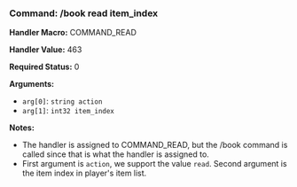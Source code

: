 ### Command: /book read item_index

**Handler Macro:** COMMAND_READ

**Handler Value:** 463

**Required Status:** 0

**Arguments:**
- `arg[0]`: `string action`
- `arg[1]`: `int32 item_index`

**Notes:**
- The handler is assigned to COMMAND_READ, but the /book command is called since that is what the handler is assigned to.
- First argument is `action`, we support the value `read`.  Second argument is the item index in player's item list.
